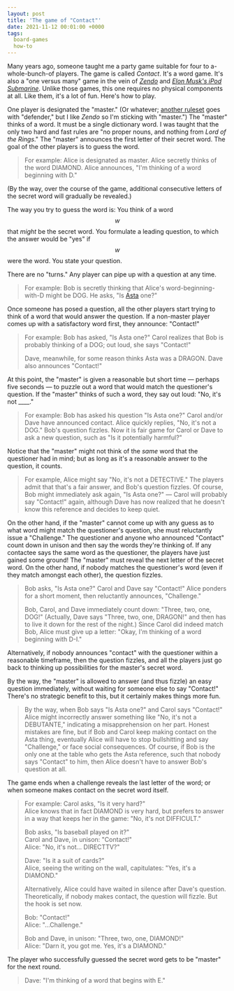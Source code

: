 ```yaml
---
layout: post
title: 'The game of "Contact"'
date: 2021-11-12 00:01:00 +0000
tags:
  board-games
  how-to
---
```


Many years ago, someone taught me a party game suitable for
four to a-whole-bunch-of players. The game is called _Contact_.
It's a word game. It's also a "one versus many" game in the vein of
[_Zendo_](https://boardgamegeek.com/boardgame/6830/zendo) and
[_Elon Musk's iPod Submarine_](https://boardgamegeek.com/image/4277011/elon-musks-ipod-submarine).
Unlike those games, this one requires no physical components at all.
Like them, it's a lot of fun. Here's how to play.

One player is designated the "master." (Or whatever;
[another ruleset](https://boardgamegeek.com/thread/1763460/extended-rules-and-examples)
goes with "defender," but I like _Zendo_ so I'm sticking with "master.") The "master"
thinks of a word. It must be a single dictionary word. I was taught that the
only two hard and fast rules are "no proper nouns, and nothing from _Lord of the Rings_."
The "master" announces the first letter of their secret word.
The goal of the other players is to guess the word.

> For example: Alice is designated as master. Alice secretly thinks
> of the word DIAMOND. Alice announces, "I'm thinking of a word
> beginning with D."

(By the way, over the course of the game, additional consecutive
letters of the secret word will gradually be revealed.)

The way you try to guess the word is: You think of a word $$w$$ that
_might_ be the secret word. You formulate a leading question, to which
the answer would be "yes" if $$w$$ were the word. You state your question.

There are no "turns." Any player can pipe up with a question at any time.

> For example: Bob is secretly thinking that Alice's word-beginning-with-D
> might be DOG. He asks, "Is [Asta](https://en.wikipedia.org/wiki/Skippy_(dog)) one?"

Once someone has posed a question, all the other players start trying to
think of a word that would answer the question. If a non-master player
comes up with a satisfactory word first, they announce: "Contact!"

> For example: Bob has asked, "Is Asta one?" Carol realizes that Bob is
> probably thinking of a DOG; out loud, she says "Contact!"
>
> Dave, meanwhile, for some reason thinks Asta was a DRAGON. Dave also
> announces "Contact!"

At this point, the "master" is given a reasonable but short time — perhaps
five seconds — to puzzle out a word that would match the questioner's question.
If the "master" thinks of such a word, they say out loud: "No, it's not ____."

> For example: Bob has asked his question "Is Asta one?" Carol and/or
> Dave have announced contact. Alice quickly replies, "No, it's not
> a DOG." Bob's question fizzles. Now it is fair game for Carol or Dave
> to ask a new question, such as "Is it potentially harmful?"

Notice that the "master" might not think of the _same_ word that the
questioner had in mind; but as long as it's a reasonable answer to the
question, it counts.

> For example, Alice might say "No, it's not a DETECTIVE."
> The players admit that that's a fair answer, and Bob's question
> fizzles. Of course, Bob might immediately ask again, "Is Asta one?"
> — Carol will probably say "Contact!" again, although Dave has now
> realized that he doesn't know this reference and decides to keep quiet.

On the other hand, if the "master" cannot come up with any guess as to
what word might match the questioner's question, she must reluctantly
issue a "Challenge." The questioner and anyone who announced "Contact"
count down in unison and then say the words they're thinking of.
If any contactee says the same word as the questioner, the players
have just gained some ground! The "master" must reveal the next letter
of the secret word. On the other hand, if nobody matches the questioner's
word (even if they match amongst each other), the question fizzles.

> Bob asks, "Is Asta one?" Carol and Dave say "Contact!" Alice ponders
> for a short moment, then reluctantly announces, "Challenge."
>
> Bob, Carol, and Dave immediately count down: "Three, two, one, DOG!"
> (Actually, Dave says "Three, two, one, DRAGON!" and then has to
> live it down for the rest of the night.) Since Carol did indeed
> match Bob, Alice must give up a letter: "Okay, I'm thinking
> of a word beginning with D-I."

Alternatively, if nobody announces "contact" with the questioner within
a reasonable timeframe, then the question fizzles, and all the players
just go back to thinking up possibilities for the master's secret word.

By the way, the "master" is allowed to answer (and thus fizzle) an easy
question immediately, without waiting for someone else to say "Contact!"
There's no strategic benefit to this, but it certainly makes things more fun.

> By the way, when Bob says "Is Asta one?" and Carol says "Contact!"
> Alice might incorrectly answer something like "No, it's not a DEBUTANTE,"
> indicating a misapprehension on her part. Honest mistakes are fine,
> but if Bob and Carol keep making contact on the Asta thing,
> eventually Alice will have to stop bullshitting and say "Challenge,"
> or face social consequences. Of course, if Bob is the only one at
> the table who gets the Asta reference, such that nobody says "Contact"
> to him, then Alice doesn't have to answer Bob's question at all.

The game ends when a challenge reveals the last letter of
the word; or when someone makes contact on the secret word itself.

> For example: Carol asks, "Is it very hard?"  
> Alice knows that in fact DIAMOND is very hard, but prefers to answer
> in a way that keeps her in the game: "No, it's not DIFFICULT."
>
> Bob asks, "Is baseball played on it?"  
> Carol and Dave, in unison: "Contact!"  
> Alice: "No, it's not... DIRECTTV?"
>
> Dave: "Is it a suit of cards?"  
> Alice, seeing the writing on the wall, capitulates: "Yes, it's a DIAMOND."
>
> Alternatively, Alice could have waited in silence after Dave's
> question. Theoretically, if nobody makes contact, the question
> will fizzle. But the hook is set now.
>
> Bob: "Contact!"  
> Alice: "...Challenge."
>
> Bob and Dave, in unison: "Three, two, one, DIAMOND!"  
> Alice: "Darn it, you got me. Yes, it's a DIAMOND."

The player who successfully guessed the secret word gets to be "master" for the next round.

> Dave: "I'm thinking of a word that begins with E."
